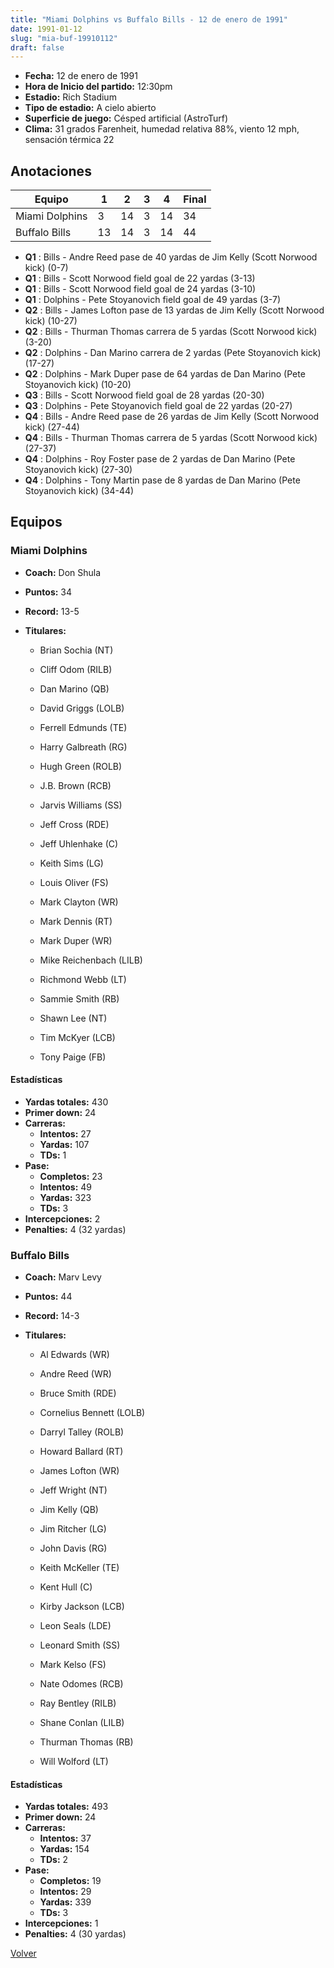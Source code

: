```yaml
---
title: "Miami Dolphins vs Buffalo Bills - 12 de enero de 1991"
date: 1991-01-12
slug: "mia-buf-19910112"
draft: false
---
```

* **Fecha:** 12 de enero de 1991
* **Hora de Inicio del partido:** 12:30pm
* **Estadio:** Rich Stadium
* **Tipo de estadio:** A cielo abierto
* **Superficie de juego:** Césped artificial (AstroTurf)
* **Clima:** 31 grados Farenheit, humedad relativa 88%, viento 12 mph, sensación térmica 22




## Anotaciones
| Equipo | 1 | 2 | 3 | 4 | Final |
|--------|---|---|---|---|-------|
| Miami Dolphins  | 3 | 14 | 3 | 14  | 34 |
| Buffalo Bills  | 13 | 14 | 3 | 14  | 44 |
* **Q1** : Bills - Andre Reed pase de 40 yardas de Jim Kelly (Scott Norwood kick) (0-7)
* **Q1** : Bills - Scott Norwood field goal de 22 yardas (3-13)
* **Q1** : Bills - Scott Norwood field goal de 24 yardas (3-10)
* **Q1** : Dolphins - Pete Stoyanovich field goal de 49 yardas (3-7)
* **Q2** : Bills - James Lofton pase de 13 yardas de Jim Kelly (Scott Norwood kick) (10-27)
* **Q2** : Bills - Thurman Thomas carrera de 5 yardas (Scott Norwood kick) (3-20)
* **Q2** : Dolphins - Dan Marino carrera de 2 yardas (Pete Stoyanovich kick) (17-27)
* **Q2** : Dolphins - Mark Duper pase de 64 yardas de Dan Marino (Pete Stoyanovich kick) (10-20)
* **Q3** : Bills - Scott Norwood field goal de 28 yardas (20-30)
* **Q3** : Dolphins - Pete Stoyanovich field goal de 22 yardas (20-27)
* **Q4** : Bills - Andre Reed pase de 26 yardas de Jim Kelly (Scott Norwood kick) (27-44)
* **Q4** : Bills - Thurman Thomas carrera de 5 yardas (Scott Norwood kick) (27-37)
* **Q4** : Dolphins - Roy Foster pase de 2 yardas de Dan Marino (Pete Stoyanovich kick) (27-30)
* **Q4** : Dolphins - Tony Martin pase de 8 yardas de Dan Marino (Pete Stoyanovich kick) (34-44)


## Equipos


### Miami Dolphins
* **Coach:** Don Shula
* **Puntos:** 34
* **Record:** 13-5
* **Titulares:** 

  * Brian Sochia (NT) 

  * Cliff Odom (RILB) 

  * Dan Marino (QB) 

  * David Griggs (LOLB) 

  * Ferrell Edmunds (TE) 

  * Harry Galbreath (RG) 

  * Hugh Green (ROLB) 

  * J.B. Brown (RCB) 

  * Jarvis Williams (SS) 

  * Jeff Cross (RDE) 

  * Jeff Uhlenhake (C) 

  * Keith Sims (LG) 

  * Louis Oliver (FS) 

  * Mark Clayton (WR) 

  * Mark Dennis (RT) 

  * Mark Duper (WR) 

  * Mike Reichenbach (LILB) 

  * Richmond Webb (LT) 

  * Sammie Smith (RB) 

  * Shawn Lee (NT) 

  * Tim McKyer (LCB) 

  * Tony Paige (FB) 

#### Estadísticas
* **Yardas totales:** 430
* **Primer down:** 24
* **Carreras:**
  * **Intentos:** 27
  * **Yardas:** 107
  * **TDs:** 1
* **Pase:**
  * **Completos:** 23
  * **Intentos:** 49
  * **Yardas:** 323
  * **TDs:** 3
* **Intercepciones:** 2
* **Penalties:** 4 (32 yardas)

### Buffalo Bills
* **Coach:** Marv Levy
* **Puntos:** 44
* **Record:** 14-3
* **Titulares:** 

  * Al Edwards (WR) 

  * Andre Reed (WR) 

  * Bruce Smith (RDE) 

  * Cornelius Bennett (LOLB) 

  * Darryl Talley (ROLB) 

  * Howard Ballard (RT) 

  * James Lofton (WR) 

  * Jeff Wright (NT) 

  * Jim Kelly (QB) 

  * Jim Ritcher (LG) 

  * John Davis (RG) 

  * Keith McKeller (TE) 

  * Kent Hull (C) 

  * Kirby Jackson (LCB) 

  * Leon Seals (LDE) 

  * Leonard Smith (SS) 

  * Mark Kelso (FS) 

  * Nate Odomes (RCB) 

  * Ray Bentley (RILB) 

  * Shane Conlan (LILB) 

  * Thurman Thomas (RB) 

  * Will Wolford (LT) 

#### Estadísticas
* **Yardas totales:** 493
* **Primer down:** 24
* **Carreras:**
  * **Intentos:** 37
  * **Yardas:** 154
  * **TDs:** 2
* **Pase:**
  * **Completos:** 19
  * **Intentos:** 29
  * **Yardas:** 339
  * **TDs:** 3
* **Intercepciones:** 1
* **Penalties:** 4 (30 yardas)


[Volver](/historia/1990)
